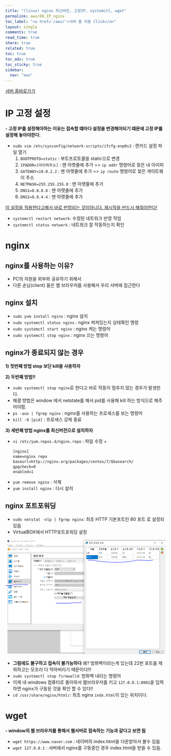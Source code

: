 ```yaml
---
title: "(linux) nginx 최신버전, 고정IP, systemctl, wget"
permalink: aws/08_IP_nginx
toc_label: "<a href='/aws/'>서버 홈 이동 Click</a>"
layout: single
comments: true
read_time: true
share: true
related: true
toc: true
toc_ads: true
toc_sticky: true
sidebar:
  nav: "aws"
---
```

[서버 홈바로가기](../aws)

# IP 고정 설정
**- 고정 IP를 설정해야하는 이유는 접속할 떄마다 설정을 변경해야되기 떄문에 고정 IP를 설정해 놓아야한다.**
- `sudo vim /etc/sysconfig/network-scripts/ifcfg-enp0s3` : 랜카드 설정 파일 열기
  1. `BOOTPROTO=static` : 부트프로토콜을 static으로 변경
  1. `IPADDR=[아이피주소]` : 맨 아랫줄에 추가 => `ip addr` 명령어로 찾은 내 아이피
  1. `GATEWAY=10.0.2.2` : 맨 아랫줄에 추가 => `ip route` 명령어로 찾은 게이트웨이 주소
  1. `NETMASK=255.255.255.0` :  맨 아랫줄에 추가
  1. `DNS1=8.8.8.8` : 맨 아랫줄에 추가
  1. `DNS2=8.8.4.4` : 맨 아랫줄에 추가

<u>이 설정을 적용한다고해서 바로 반영되는 것이아니다. 재시작을 반드시 해줘야한다!</u>

- `systemctl restart network`: 수정된 네트워크 반영 작업
- `systemctl status network` : 네트워크 잘 작동하는지 확인

# nginx
## nginx를 사용하는 이유?
- PC의 자원을 외부와 공유하기 위해서
- 다른 손님(client) 들은 웹 브라우저를 사용해서 우리 서버에 접근한다

## nginx 설치
- `sudo yum install nginx` : nginx 설치
- `sudo systemctl status nginx` : nginx 켜져있는지 상태확인 명령
- `sudo systemctl start nginx` : nginx 켜는 명령어
- `sudo systemctl stop nginx` : nginx 끄는 명령어 

## nginx가 종료되지 않는 경우
**1) 첫번째 방법 stop 보단 kill을 사용하자**   

**2) 두번째 방법!!**   
- `sudo systemctl stop nginx`로 한다고 바로 작동이 멈추지 않는 경우가 발생한다.
- 해결 방법은 window 에서 netstate를 해서 pid를 사용해 kill 하는 방식으로 해주어야함.
- `ps -aux | fgrep nginx` : nginx를 사용하는 프로세스를 보는 명령어
- `kill -9 [pid]` : 프로세스 강제 종료

**3) 세번째 방법 nginx를 최신버전으로 설치하자**   
- `vi /etc/yum.repos.d/nginx.repo` : 파일 수정
  + 
  ```
  [nginx]
  name=nginx repo
  baseurl=http://nginx.org/packages/centos/7/$basearch/
  gpgcheck=0
  enabled=1
  ```
- `yum remove nginx` : 삭제
- `yum install nginx` : 다시 설치

## nginx 포트포워딩
- `sudo netstat -nlp | fgrep nginx`: 최초 HTTP 기본포트인 80 포트 로 설정되 있음
- VirtualBOX에서 HTTP포트포워딩 설정   

![게스트 IP, 게스트 포트는 맞게 작성해야한다.](/assets/img/common/2020-05-25-22-27-46.png)

- **그럼에도 불구하고 접속이 불가능하다** 왜? 방화벽이라는게 있는데 22번 포트를 제외하고는 모조리 다 막아버리기 때문이다!!!
- `sudo systemctl stop firewalld`: 방화벽 내리는 명령어
- 이제 내 windows 컴퓨터로 돌아와서 웹브라우저를 키고 `127.0.0.1:8081`을 입력 하면 nginx가 구동된 것을 확인 할 수 있다!!
- `cd /usr/share/nginx/html/`: 최초 nginx `indx.html`이 있는 위치이다.

# wget
**- window의 웹 브라우저를 통해서 웹서버로 접속하는 기능과 같다고 보면 됨**
- `wget https://www.naver.com` : 네이버의 index.html을 다운받아서 볼수 있음
- `wget 127.0.0.1` : 서버에서 nginx를 구동중인 경우 index.html을 받을 수 있음.
